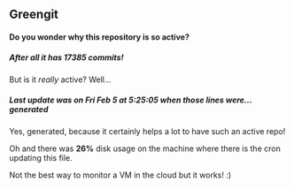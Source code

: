 ## Greengit

#### Do you wonder why this repository is so active?

##### After all it has 17385 commits!

But is it *really* active? Well...

##### Last update was on Fri Feb 5 at 5:25:05 when those lines were... generated

Yes, generated, because it certainly helps a lot to have such an active repo!

Oh and there was **26%** disk usage on the machine
where there is the cron updating this file.

Not the best way to monitor a VM in the cloud but it works! :)
